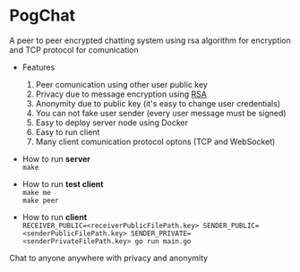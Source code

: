 # PogChat

A peer to peer encrypted chatting system using rsa algorithm for encryption and TCP protocol for comunication
- Features
  1. Peer comunication using other user public key
  2. Privacy due to message encryption using [RSA](https://www.rfc-editor.org/rfc/rfc8017)
  3. Anonymity due to public key (it's easy to change user credentials)
  4. You can not fake user sender (every user message must be signed) 
  5. Easy to deploy server node using Docker
  6. Easy to run client
  7. Many client comunication protocol optons (TCP and WebSocket)

- How to run **server**<br>
  ``make``
- How to run **test client**<br>
  ``make me``<br>
  ``make peer``
- How to run **client**<br>
  ``RECEIVER_PUBLIC=<receiverPublicFilePath.key> SENDER_PUBLIC=<senderPublicFilePath.key> SENDER_PRIVATE=<senderPrivateFilePath.key> go run main.go``

Chat to anyone anywhere with privacy and anonymity
  
